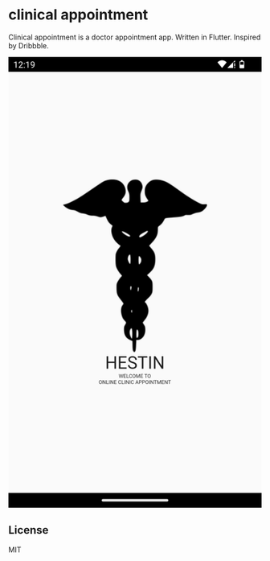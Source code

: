 # clinical appointment

Clinical appointment is a doctor appointment app. Written in Flutter. Inspired by Dribbble.


![alt text](https://github.com/dilovan/clinic_appointment/blob/main/assets/screens/screen1.png?compress=1&resize=400x600&vertical=top)


## License
MIT
